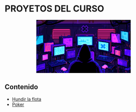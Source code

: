 # PROYETOS DEL CURSO

<div align=center>
<img src="../../extras/pixel-jeff-matrix-s.gif" alt="me" width="60%">
</div>

## Contenido
- [Hundir la flota](../proyectos/Hundir%20la%20flota/README.md)
- [Poker](../proyectos/Poker/README.md)
